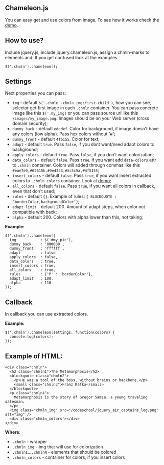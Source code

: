 ## Chameleon.js

You can easy get and use colors from image. To see how it works check the [demo](http://vadimfedorov.ru/chameleon).

## How to use?

Include jquery.js, include jquery.chameleon.js, assign a chmln-marks to elements and. If you get confused look at the examples.

```
$('.chmln').chameleon();
```
## Settings

Next properties you can pass:
* `img` - default `$('.chmln .chmln_img:first-child')`, how you can see, selector get first image in each
`.chmln` container. You can pass concrete image like this `$('.my_img)` or you can pass source url 
like this `/images/my_image.png`. Images should be on your Web server (cross domain security);
* `dummy_back` - default `ededef`. Color for background, if image doesn't have any colors (low alpha). 
Pass hex colors without '#';
* `dummy_front` -  default `4f5155`. Color for text;
* `adapt` - default `true`. Pass `false`, if you dont want/need adapt colors to background;
* `apply_colors` - default `true`. Pass `false`, if you don't want colorization;
* `data_colors` - default `false`. Pass `true`, if you want add `data-colors` attr to `.chmln` container.
Colors will added through commas like this `#eae7e0,#62615b,#9e4343,#5c5c5a,#4f5155`;
* `insert_colors` - default `false`. Pass `true`, if you want insert extracted colors to `.chmln_colors` 
container. Look at [demo](http://vadimfedorov.ru/chameleon);
* `all_colors` - default `false`. Pass `true`, if you want all colors in callback, even that don't used;
* `rules` - default `{}`. Example of rules: `{ BLOCKQUOTE : 'borderColor,backgroundColor'}`;
* `adapt_limit` - default 200. Amount of adapt steps, when color not compatible with back;
* `alpha` - default 200. Colors with alpha lower than this, not taking;

**Example:**
```
$('.chmln').chameleon({
  img           : $('#my_pic'),
  dummy_back    : '000000',
  dummy_front   : 'ffffff',
  adapt         : false
  apply_colors  : false,
  data_colors   : true,
  insert_colors : true,
  all_colors    : true,
  rules         : {'P' : 'borderColor'},
  adapt_limit   : 100,
  alpha         : 110
});
```

## Callback

In callback you can use extracted colors.

**Example:**
```
$('.chmln').chameleon(settings, function(colors) {
  console.log(colors);
});
```

## Example of HTML:

```
<div class="chmln">
  <h2 class="chmln1">The Metamorphosis</h2>
  <blockquote class="chmln2">
    <p>He was a tool of the boss, without brains or backbone.</p>
    <small class="chmln3">Franz Kafka</small>
  </blockquote>
  <p class="chmln4">
    Metamorphosis is the story of Gregor Samsa, a young traveling salesman.
  </p>
  <img class="chmln_img" src="/codeschool/jquery_air_captains_log.png" alt="img" /> 
  <div class='chmln_colors'></div>
</div>
```
**Where:**
* `.chmln` - wrapper
* `.chmln_img` - img that will use for colorization
* `.chmln1`...`.chmlnN` - elements that should be colored
* `.chmln_colors` - container for colors, if you insert colors
